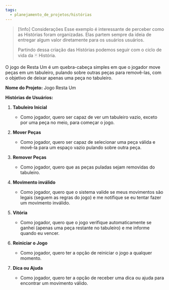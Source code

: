 ```yaml
---
tags:
  - planejamento_de_projetos/histórias
---
```


> [!info] Considerações
> Esse exemplo é interessante de perceber como as Histórias foram organizadas. Elas partem sempre da ideia de entregar algum valor diretamente para os usuários usuários.
> 
> Partindo dessa criação das Histórias podemos seguir com o ciclo de vida da 🃏 História.

O jogo de Resta Um é um quebra-cabeça simples em que o jogador move peças em um tabuleiro, pulando sobre outras peças para removê-las, com o objetivo de deixar apenas uma peça no tabuleiro.

**Nome do Projeto:** Jogo Resta Um

**Histórias de Usuários:**

1. **Tabuleiro Inicial** 
    - Como jogador, quero ser capaz de ver um tabuleiro vazio, exceto por uma peça no meio, para começar o jogo.
      
2. **Mover Peças**
    - Como jogador, quero ser capaz de selecionar uma peça válida e movê-la para um espaço vazio pulando sobre outra peça.
      
3. **Remover Peças**
    - Como jogador, quero que as peças puladas sejam removidas do tabuleiro.
      
4. **Movimento inválido**
    - Como jogador, quero que o sistema valide se meus movimentos são legais (seguem as regras do jogo) e me notifique se eu tentar fazer um movimento inválido.
      
5. **Vitória**
    - Como jogador, quero que o jogo verifique automaticamente se ganhei (apenas uma peça restante no tabuleiro) e me informe quando eu vencer.
      
6. **Reiniciar o Jogo**
    - Como jogador, quero ter a opção de reiniciar o jogo a qualquer momento.
      
7. **Dica ou Ajuda**
    - Como jogador, quero ter a opção de receber uma dica ou ajuda para encontrar um movimento válido.

